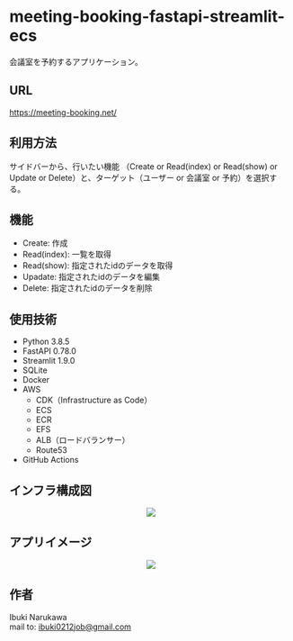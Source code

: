 # meeting-booking-fastapi-streamlit-ecs

 会議室を予約するアプリケーション。
 
## URL
https://meeting-booking.net/
 
 
## 利用方法
サイドバーから、行いたい機能 （Create or Read(index) or Read(show) or Update or Delete）と、ターゲット（ユーザー or 会議室 or 予約）を選択する。
 
## 機能
 
- Create: 作成
- Read(index): 一覧を取得
- Read(show): 指定されたidのデータを取得
- Upadate: 指定されたidのデータを編集
- Delete: 指定されたidのデータを削除

## 使用技術
 
- Python 3.8.5
- FastAPI 0.78.0
- Streamlit 1.9.0
- SQLite
- Docker
- AWS
    - CDK（Infrastructure as Code）
    - ECS
    - ECR
    - EFS
    - ALB（ロードバランサー）
    - Route53
- GitHub Actions    

## インフラ構成図

<p align="center">
 <img src="https://user-images.githubusercontent.com/92006553/173228636-e42b096c-f1cc-41ce-a1b3-beecf9ea3f19.jpg" />
</p>

## アプリイメージ

<p align="center">
 <img src="https://user-images.githubusercontent.com/92006553/182295448-1c6e65f2-2fb0-4fd5-9676-305990b19415.png" />
</p>

## 作者
 
Ibuki Narukawa  
mail to: ibuki0212job@gmail.com
